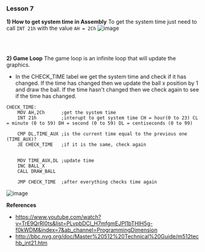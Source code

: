 ### Lesson 7

**1) How to get system time in Assembly**
To get the system time just need to call `INT 21h` with the value `AH = 2Ch`
![image](https://github.com/JoshMorrison99/MASMPong/assets/25315255/7ddb2cc9-7509-4e32-b434-60b4b48c3c1d)

<br/>
<br/>

**2) Game Loop**
The game loop is an infinite loop that will update the graphics.
- In the CHECK_TIME label we get the system time and check if it has changed. If the time has changed then we update the ball x position by 1 and draw the ball. If the time hasn't changed then we check again to see if the time has changed.
```
CHECK_TIME:
    MOV AH,2Ch      ;get the system time
    INT 21h         ;interupt to get system time CH = hour(0 to 23) CL = minute (0 to 59) DH = second (0 to 59) DL = centiseconds (0 to 99)

    CMP DL,TIME_AUX ;is the current time equal to the previous one (TIME_AUX)?
    JE CHECK_TIME   ;if it is the same, check again


    MOV TIME_AUX,DL ;update time
    INC BALL_X
    CALL DRAW_BALL

    JMP CHECK_TIME  ;after everything checks time again
```

![image](https://github.com/JoshMorrison99/MASMPong/assets/25315255/f988f85b-8f07-4e66-a36f-797845bc18e6)


**References**
- https://www.youtube.com/watch?v=TrE9QrRl0ts&list=PLvpbDCl_H7mfgmEJPl1bTHlH5g-f0kWDM&index=7&ab_channel=ProgrammingDimension
- http://bbc.nvg.org/doc/Master%20512%20Technical%20Guide/m512techb_int21.htm
